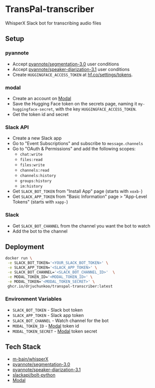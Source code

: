 # TransPal-transcriber

WhisperX Slack bot for transcribing audio files

## Setup

### pyannote

- Accept [pyannote/segmentation-3.0](https://hf.co/pyannote/segmentation-3.0) user conditions
- Accept [pyannote/speaker-diarization-3.1](https://hf.co/pyannote/speaker-diarization-3.1) user conditions
- Create `HUGGINGFACE_ACCESS_TOKEN` at [hf.co/settings/tokens](https://hf.co/settings/tokens).

### modal

- Create an account on [Modal](https://modal.com/)
- Save the Hugging Face token on the secrets page, naming it `my-huggingface-secret`, with the key `HUGGINGFACE_ACCESS_TOKEN`.
- Get the token id and secret

### Slack API

- Create a new Slack app
- Go to "Event Subscriptions" and subscribe to `message.channels`
- Go to "OAuth & Permissions" and add the following scopes:
  - `chat:write`
  - `files:read`
  - `files:write`
  - `channels:read`
  - `channels:history`
  - `groups:history`
  - `im:history`
- Get `SLACK_BOT_TOKEN` from "Install App" page (starts with `xoxb-`)
- Get `SLACK_APP_TOKEN` from "Basic Information" page > "App-Level Tokens" (starts with `xapp-`)

### Slack

- Get `SLACK_BOT_CHANNEL` from the channel you want the bot to watch
- Add the bot to the channel

## Deployment

```bash
docker run \
 -e SLACK_BOT_TOKEN='<YOUR_SLACK_BOT_TOKEN>' \
 -e SLACK_APP_TOKEN='<SLACK_APP_TOKEN>' \
 -e SLACK_BOT_CHANNEL='<SLACK_BOT_CHANNEL_ID>'  \
 -e MODAL_TOKEN_ID='<MODAL_TOKEN_ID>' \
 -e MODAL_TOKEN='<MODAL_TOKEN_SECRET>' \
 ghcr.io/drjuchunkoo/transpal-transcriber:latest
```

### Environment Variables

- `SLACK_BOT_TOKEN` - Slack bot token
- `SLACK_APP_TOKEN` - Slack app token
- `SLACK_BOT_CHANNEL` - Watch channel for the bot
- `MODAL_TOKEN_ID` - [Modal](https://modal.com/) token id
- `MODAL_TOKEN_SECRET` - [Modal](https://modal.com/) token secret

## Tech Stack

- [m-bain/whisperX](https://github.com/m-bain/whisperX)
- [pyannote/segmentation-3.0](https://hf.co/pyannote/segmentation-3.0)
- [pyannote/speaker-diarization-3.1](https://hf.co/pyannote-speaker-diarization-3.1)
- [slackapi/bolt-python](https://github.com/slackapi/bolt-python)
- [Modal](https://modal.com/)
